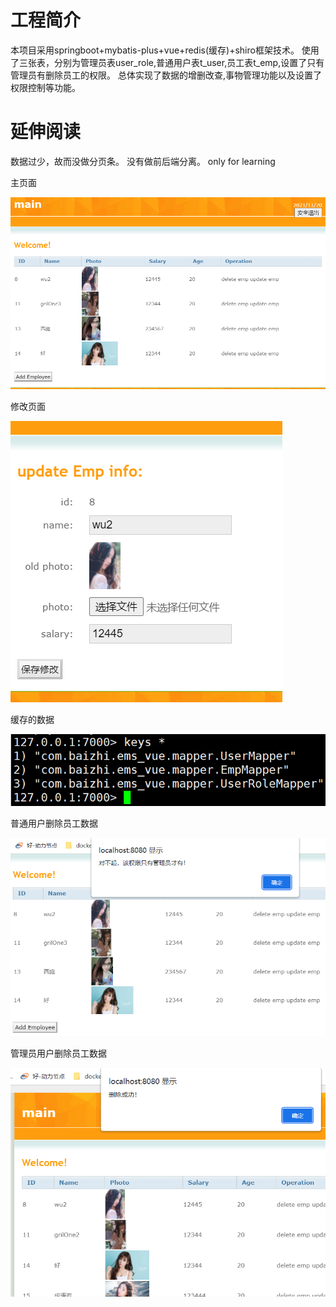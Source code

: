 # 工程简介
本项目采用springboot+mybatis-plus+vue+redis(缓存)+shiro框架技术。
    使用了三张表，分别为管理员表user_role,普通用户表t_user,员工表t_emp,设置了只有管理员有删除员工的权限。
    总体实现了数据的增删改查,事物管理功能以及设置了权限控制等功能。
# 延伸阅读
数据过少，故而没做分页条。
没有做前后端分离。
only for learning

主页面

![img.png](imgs/img.png)

修改页面

![img_1.png](imgs/img_1.png)

缓存的数据

![img_2.png](imgs/img_2.png)

普通用户删除员工数据

![img_3.png](imgs/img_3.png)

管理员用户删除员工数据

![img_4.png](imgs/img_4.png)


